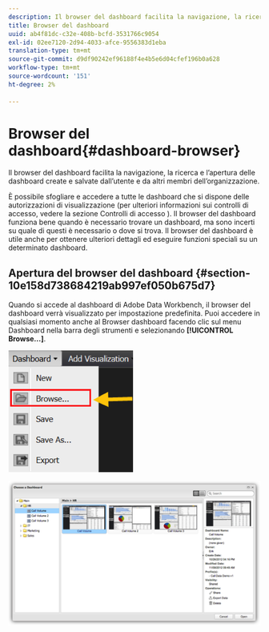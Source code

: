 ```yaml
---
description: Il browser del dashboard facilita la navigazione, la ricerca e l’apertura delle dashboard create e salvate dall’utente e da altri membri dell’organizzazione.
title: Browser del dashboard
uuid: ab4f81dc-c32e-408b-bcfd-3531766c9054
exl-id: 02ee7120-2d94-4033-afce-9556383d1eba
translation-type: tm+mt
source-git-commit: d9df90242ef96188f4e4b5e6d04cfef196b0a628
workflow-type: tm+mt
source-wordcount: '151'
ht-degree: 2%

---
```


# Browser del dashboard{#dashboard-browser}

Il browser del dashboard facilita la navigazione, la ricerca e l’apertura delle dashboard create e salvate dall’utente e da altri membri dell’organizzazione.

È possibile sfogliare e accedere a tutte le dashboard che si dispone delle autorizzazioni di visualizzazione (per ulteriori informazioni sui controlli di accesso, vedere la sezione Controlli di accesso ). Il browser del dashboard funziona bene quando è necessario trovare un dashboard, ma sono incerti su quale di questi è necessario o dove si trova. Il browser del dashboard è utile anche per ottenere ulteriori dettagli ed eseguire funzioni speciali su un determinato dashboard.

## Apertura del browser del dashboard {#section-10e158d738684219ab997ef050b675d7}

Quando si accede al dashboard di Adobe Data Workbench, il browser del dashboard verrà visualizzato per impostazione predefinita. Puoi accedere in qualsiasi momento anche al Browser dashboard facendo clic sul menu Dashboard nella barra degli strumenti e selezionando **[!UICONTROL Browse…]**.

![](assets/browse.png)

![](assets/choose_a_dashboard.png)
